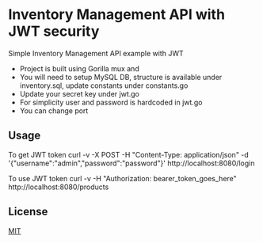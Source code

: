 # Inventory Management API with JWT security
Simple Inventory Management API example with JWT
- Project is built using Gorilla mux and 
- You will need to setup MySQL DB, structure is available under inventory.sql, update constants under constants.go
- Update your secret key under jwt.go
- For simplicity user and password is hardcoded in jwt.go
- You can change port

## Usage

To get JWT token
curl -v -X POST -H "Content-Type: application/json" -d '{"username":"admin","password":"password"}' http://localhost:8080/login

To use JWT token
curl -v -H "Authorization: bearer_token_goes_here" http://localhost:8080/products

## License

[MIT](https://choosealicense.com/licenses/mit/)

